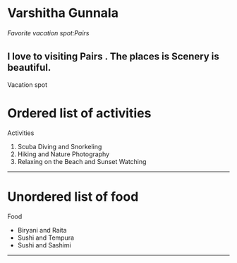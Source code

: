 # Varshitha Gunnala
###### Favorite vacation spot:Pairs
I love to visiting **Pairs** . The places is **Scenery** is beautiful.
---

Vacation spot
# Ordered list of activities 
Activities 
 1. Scuba Diving and Snorkeling
 2. Hiking and Nature Photography
 3. Relaxing on the Beach and Sunset Watching

 ---
 # Unordered list of food
 Food
 * Biryani and Raita
 * Sushi and Tempura
 * Sushi and Sashimi

---

